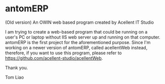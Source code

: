 # antomERP
(Old version) An OWIN web based program created by Acellent IT Studio

I am trying to create a web-based program that could be running on a user's PC or laptop without IIS web server up and running on that computer.
antomERP is the first project for the aforementioned purpose. Since I'm working on a newer version of antomERP, called acellentWeb instead, therefore, if you want to use this program, please refer to https://github.com/acellent-studio/acellentWeb.

Thank you.

Tom Liao
